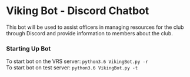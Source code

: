 # Viking Bot - Discord Chatbot
This bot will be used to assist officers in managing resources for the club through Discord and provide information to members about the club.

### Starting Up Bot
To start bot on the VRS server: ```python3.6 VikingBot.py -r```\
To start bot on test server: ```python3.6 VikingBot.py -t```
